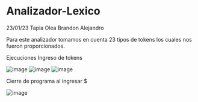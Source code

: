 # Analizador-Lexico

23/01/23
Tapia Olea Brandon Alejandro

Para este analizador tomamos en cuenta 23 tipos de tokens los cuales nos fueron proporcionados.

Ejecuciones 
Ingreso de tokens

![image](https://user-images.githubusercontent.com/123348504/214215277-0b21128b-a23d-4e44-9f6d-7ce793f6300a.png)
![image](https://user-images.githubusercontent.com/123348504/214215368-885f7307-9601-4d77-955d-2f2a9fe7a6a6.png)
![image](https://user-images.githubusercontent.com/123348504/214214358-31ad3316-78bd-47c0-a0ba-739b6613c7cb.png)

Cierre de programa al ingresar $

![image](https://user-images.githubusercontent.com/123348504/214215620-3b0e8de4-6ea1-48f2-ab1d-b7690774b98a.png)

